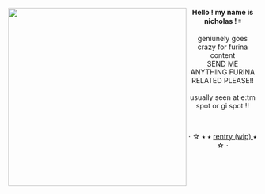 <img align="left" src="https://64.media.tumblr.com/777ddb8af8fba798f3b068819296d8be/95d55475c3873afa-92/s500x750/06e8ef9f66d1f6d0cf7a3bb3831941dc41ce46f5.gifv" width="360"> <p align="center"> **Hello ! my name is nicholas ! ᵎᵎ** <br> <br> geniunely goes crazy for furina content <br> SEND ME ANYTHING FURINA RELATED PLEASE!! <br> <br> usually seen at e:tm spot or gi spot !! </p>

<br>

<p align="center"> ⋅ ☆ ⭑ <a href="https://www.tumblr.com/cherryshh/734916779140366336/i-furina-will-use-this-trial-to-show"> 
  
<a>
 ⭑
<a href="https://rentry.co/sigmafurina">
 rentry (wip)
 </a>
  ⭑ ☆ ⋅
